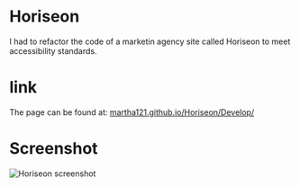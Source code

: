 # Horiseon
I had to refactor the code of a marketin agency site called Horiseon to meet accessibility standards.
#  link
The page can be found at:
<a href="https://martha121.github.io/Horiseon/Develop/"> martha121.github.io/Horiseon/Develop/</a>

# Screenshot
![Horiseon screenshot](../assets/images/horiseon-screenshot.jpg)



 
